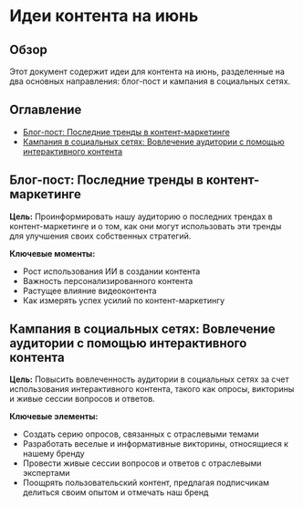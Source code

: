 # Идеи контента на июнь

## Обзор

Этот документ содержит идеи для контента на июнь, разделенные на два основных направления: блог-пост и кампания в социальных сетях.

## Оглавление

- [Блог-пост: Последние тренды в контент-маркетинге](#блог-пост-последние-тренды-в-контент-маркетинге)
- [Кампания в социальных сетях: Вовлечение аудитории с помощью интерактивного контента](#кампания-в-социальных-сетях-вовлечение-аудитории-с-помощью-интерактивного-контента)

## Блог-пост: Последние тренды в контент-маркетинге

**Цель:** Проинформировать нашу аудиторию о последних трендах в контент-маркетинге и о том, как они могут использовать эти тренды для улучшения своих собственных стратегий.

**Ключевые моменты:**

-   Рост использования ИИ в создании контента
-   Важность персонализированного контента
-   Растущее влияние видеоконтента
-   Как измерять успех усилий по контент-маркетингу

## Кампания в социальных сетях: Вовлечение аудитории с помощью интерактивного контента

**Цель:** Повысить вовлеченность аудитории в социальных сетях за счет использования интерактивного контента, такого как опросы, викторины и живые сессии вопросов и ответов.

**Ключевые элементы:**

-   Создать серию опросов, связанных с отраслевыми темами
-   Разработать веселые и информативные викторины, относящиеся к нашему бренду
-   Провести живые сессии вопросов и ответов с отраслевыми экспертами
-   Поощрять пользовательский контент, предлагая подписчикам делиться своим опытом и отмечать наш бренд
